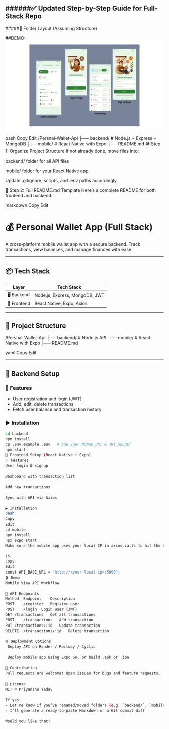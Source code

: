 ######✅ Updated Step-by-Step Guide for Full-Stack Repo
------------------------------------------------------------------------------------------------------------------------------------------------------------------------------------------------------------------
#####📁 Folder Layout (Assuming Structure)

##DEMO:-
![image alt](https://github.com/priyanshu05-loop/Persnal-Wallet-Api/blob/406886835ff4f37337e559440f839298ad6d41a0/Add%20a%20subheading.jpg)

bash
Copy
Edit
/Persnal-Wallet-Api
├── backend/              # Node.js + Express + MongoDB
├── mobile/               # React Native with Expo
├── README.md
🛠️ Step 1: Organize Project Structure
If not already done, move files into:

backend/ folder for all API files

mobile/ folder for your React Native app

Update .gitignore, scripts, and .env paths accordingly.

📘 Step 2: Full README.md Template
Here’s a complete README for both frontend and backend:

markdown
Copy
Edit
# 💰 Personal Wallet App (Full Stack)

A cross-platform mobile wallet app with a secure backend. Track transactions, view balances, and manage finances with ease.

---

## 📦 Tech Stack

| Layer       | Tech Stack                     |
|-------------|--------------------------------|
| 🖥️ Backend   | Node.js, Express, MongoDB, JWT |
| 📱 Frontend | React Native, Expo, Axios      |

---

## 📂 Project Structure

/Persnal-Wallet-Api
├── backend/ # Node.js API
├── mobile/ # React Native with Expo
├── README.md

yaml
Copy
Edit

---

## 🚀 Backend Setup

### 🔧 Features
- User registration and login (JWT)
- Add, edit, delete transactions
- Fetch user balance and transaction history

### ▶️ Installation

```bash
cd backend
npm install
cp .env.example .env   # Add your MONGO_URI & JWT_SECRET
npm start
📱 Frontend Setup (React Native + Expo)
✨ Features
User login & signup

Dashboard with transaction list

Add new transactions

Sync with API via Axios

▶️ Installation
bash
Copy
Edit
cd mobile
npm install
npx expo start
Make sure the mobile app uses your local IP in axios calls to hit the backend:

js
Copy
Edit
const API_BASE_URL = "http://<your-local-ip>:5000";
🎬 Demo
Mobile View	API Workflow

🧪 API Endpoints
Method	Endpoint	Description
POST	/register	Register user
POST	/login	Login user (JWT)
GET	/transactions	Get all transactions
POST	/transactions	Add transaction
PUT	/transactions/:id	Update transaction
DELETE	/transactions/:id	Delete transaction

🌐 Deployment Options
 Deploy API on Render / Railway / Cyclic

 Deploy mobile app using Expo Go, or build .apk or .ipa

🙌 Contributing
Pull requests are welcome! Open issues for bugs and feature requests.

📄 License
MIT © Priyanshu Yadav

If yes:
- Let me know if you’ve renamed/moved folders (e.g. `backend/`, `mobile/`)
- I’ll generate a ready-to-paste Markdown or a Git commit diff

Would you like that?

